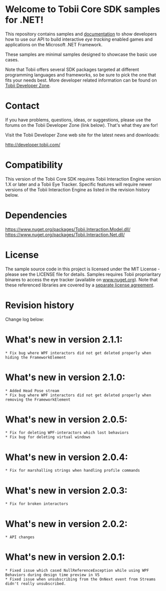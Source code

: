 # Welcome to Tobii Core SDK samples for .NET!

  This repository contains samples and [documentation](https://tobiitechnology.github.io/TobiiCoreSDK/articles/intro.html) to show developers how to use our API to build interactive _eye tracking_ enabled games and applications on the Microsoft .NET Framework.

  These samples are minimal samples designed to showcase the basic use cases.

  Note that Tobii offers several SDK packages targeted at different programming languages and frameworks, so be sure to pick the one that fits your needs best. More developer related information can be found on [Tobii Developer Zone](http://developer.tobii.com/).

# Contact

  If you have problems, questions, ideas, or suggestions, please use the forums
  on the Tobii Developer Zone (link below). That's what they are for!

  Visit the Tobii Developer Zone web site for the latest news and downloads:

  http://developer.tobii.com/

# Compatibility

  This version of the Tobii Core SDK requires Tobii Interaction Engine version 1.X or later and a Tobii Eye Tracker.
  Specific features will require newer versions of the Tobii Interaction Engine as listed in the revision history below.

# Dependencies
  https://www.nuget.org/packages/Tobii.Interaction.Model.dll/   
  https://www.nuget.org/packages/Tobii.Interaction.Net.dll/

# License

  The sample source code in this project is licensed under the MIT License - please see the LICENSE file for details. Samples requires Tobii propriaritary binares to access the eye tracker (available on www.nuget.org). Note that these referenced libraries are covered by a [separate license agreement](https://developer.tobii.com/license-agreement/).

# Revision history

Change log below:

What's new in version 2.1.1:
============================
	* Fix bug where WPF interactors did not get deleted properly when hiding the FrameworkElement

What's new in version 2.1.0:
============================
	* Added Head Pose stream
	* Fix bug where WPF interactors did not get deleted properly when removing the FrameworkElement

What's new in version 2.0.5:
============================
	* Fix for deleting WPF-interactors which lost behaviors
	* Fix bug for deleting virtual windows

What's new in version 2.0.4:
============================
	* Fix for marshalling strings when handling profile commands

What's new in version 2.0.3:
============================
	* Fix for broken interactors

What's new in version 2.0.2:
============================
	* API changes

What's new in version 2.0.1:
============================
	* Fixed issue which cased NullReferenceException while using WPF Behaviors during design time preview in VS
	* Fixed issue when unsubscribing from the OnNext event from Streams didn't really unsubscribed.